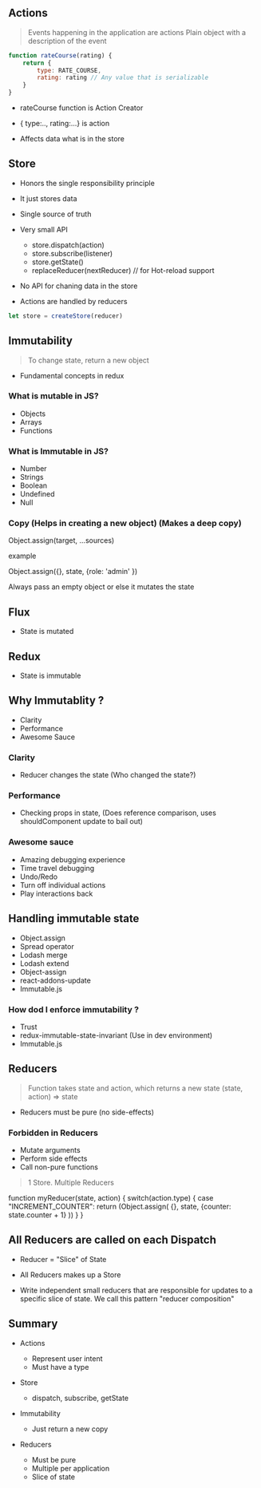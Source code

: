 ## Actions
> Events happening in the application are actions
> Plain object with a description of the event

```javascript 
function rateCourse(rating) {
    return {
        type: RATE_COURSE,
        rating: rating // Any value that is serializable
    }
}
```

- rateCourse function is Action Creator
- { type:.., rating:...} is action

- Affects data what is in the store

## Store
* Honors the single responsibility principle
* It just stores data
* Single source of truth
* Very small API
    * store.dispatch(action)
    * store.subscribe(listener)
    * store.getState()
    * replaceReducer(nextReducer) // for Hot-reload support

* No API for chaning data in the store
* Actions are handled by reducers

```javascript
let store = createStore(reducer)
```

## Immutability
> To change state, return a new object

* Fundamental concepts in redux

### What is mutable in JS?
* Objects
* Arrays
* Functions


### What is Immutable in JS?
* Number
* Strings
* Boolean
* Undefined
* Null


### Copy  (Helps in creating a new object) (Makes a deep copy)

Object.assign(target, ...sources)

example

Object.assign({}, state, {role: 'admin' })

Always pass an empty object or else it mutates the state


## Flux
* State is mutated

## Redux
* State is immutable


## Why Immutablity ?
* Clarity
* Performance
* Awesome Sauce

### Clarity
* Reducer changes the state (Who changed the state?)

### Performance
* Checking props in state, (Does reference comparison, uses shouldComponent update to bail out)

### Awesome sauce
* Amazing debugging experience
* Time travel debugging
* Undo/Redo
* Turn off individual actions
* Play interactions back

## Handling immutable state

* Object.assign
* Spread operator
* Lodash merge
* Lodash extend
* Object-assign
* react-addons-update
* Immutable.js

### How dod I enforce immutability ?

* Trust
* redux-immutable-state-invariant (Use in dev environment)
* Immutable.js

## Reducers
> Function takes state and action, which returns a new state
(state, action) => state

* Reducers must be pure (no side-effects)

### Forbidden in Reducers
* Mutate arguments
* Perform side effects
* Call non-pure functions

> 1 Store. Multiple Reducers


function myReducer(state, action) {
    switch(action.type) {
        case "INCREMENT_COUNTER":
            return (Object.assign(
                {},
                state,
                {counter: state.counter + 1}
            ))
    }
}

## All Reducers are called on each Dispatch
* Reducer = "Slice" of State

- All Reducers makes up a Store

- Write independent small reducers that are responsible for updates to a specific slice of state. We call this pattern "reducer composition"



## Summary

* Actions
    - Represent user intent
    - Must have a type

* Store
    - dispatch, subscribe, getState

* Immutability
    - Just return a new copy

* Reducers
    - Must be pure
    - Multiple per application
    - Slice of state